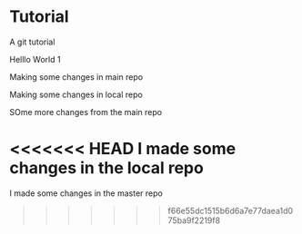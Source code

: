 # Tutorial
A git tutorial

Helllo World 1

Making some changes in main repo

Making some changes in local repo 

SOme more changes from the main repo

<<<<<<< HEAD
I made some changes in the local repo
=======
I made some changes in the master repo
>>>>>>> f66e55dc1515b6d6a7e77daea1d075ba9f2219f8
